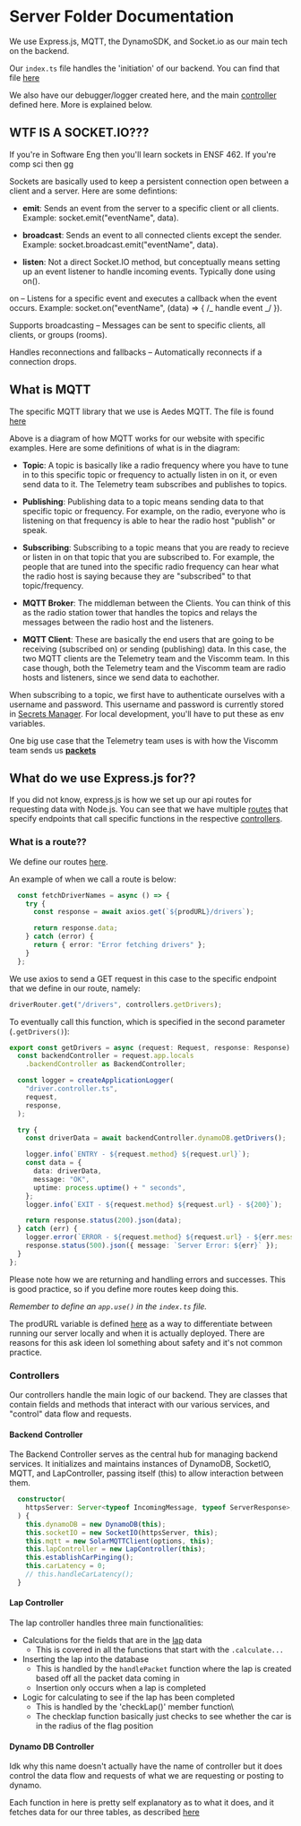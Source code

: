# Server Folder Documentation

We use Express.js, MQTT, the DynamoSDK, and Socket.io as our main tech on the backend.

Our `index.ts` file handles the 'initiation' of our backend. You can find that file [here](../packages/server/src/index.ts)

We also have our debugger/logger created here, and the main [controller](#controllers) defined here. More is explained below.

## WTF IS A SOCKET.IO???

If you're in Software Eng then you'll learn sockets in ENSF 462. If you're comp sci then gg

Sockets are basically used to keep a persistent connection open between a client and a server. Here are some defintions:

- **emit**: Sends an event from the server to a specific client or all clients. Example: socket.emit("eventName", data).

- **broadcast**: Sends an event to all connected clients except the sender. Example: socket.broadcast.emit("eventName", data).

- **listen**: Not a direct Socket.IO method, but conceptually means setting up an event listener to handle incoming events. Typically done using on().

on – Listens for a specific event and executes a callback when the event occurs. Example: socket.on("eventName", (data) => { /_ handle event _/ }).

Supports broadcasting – Messages can be sent to specific clients, all clients, or groups (rooms).

Handles reconnections and fallbacks – Automatically reconnects if a connection drops.

## What is MQTT

The specific MQTT library that we use is Aedes MQTT. The file is found [here](../packages/server/src/aedes.ts)

[](https://imgur.com/a/QbcLIhO)

Above is a diagram of how MQTT works for our website with specific examples. Here are some definitions of what is in the diagram:

- **Topic**: A topic is basically like a radio frequency where you have to tune in to this specific topic or frequency to actually listen in on it, or even send data to it. The Telemetry team subscribes and publishes to topics.

- **Publishing**: Publishing data to a topic means sending data to that specific topic or frequency. For example, on the radio, everyone who is listening on that frequency is able to hear the radio host "publish" or speak.

- **Subscribing**: Subscribing to a topic means that you are ready to recieve or listen in on that topic that you are subscribed to. For example, the people that are tuned into the specific radio frequency can hear what the radio host is saying because they are "subscribed" to that topic/frequency.

- **MQTT Broker**: The middleman between the Clients. You can think of this as the radio station tower that handles the topics and relays the messages between the radio host and the listeners.

- **MQTT Client**: These are basically the end users that are going to be receiving (subscribed on) or sending (publishing) data. In this case, the two MQTT clients are the Telemetry team and the Viscomm team. In this case though, both the Telemetry team and the Viscomm team are radio hosts and listeners, since we send data to eachother.

When subscribing to a topic, we first have to authenticate ourselves with a username and password. This username and password is currently stored in [Secrets Manager](./AMPLIFY.md#what-aws-services-do-we-use). For local development, you'll have to put these as env variables.

One big use case that the Telemetry team uses is with how the Viscomm team sends us [**packets**](README.md#Packets)

## What do we use Express.js for??

If you did not know, express.js is how we set up our api routes for requesting data with Node.js. You can see that we have multiple [routes](./SERVER.md#what-is-a-route) that specify endpoints that call specific functions in the respective [controllers](./SERVER.md#controllers).

### What is a route??

We define our routes [here](../packages/server/src/routes/).

An example of when we call a route is below:

```typescript
  const fetchDriverNames = async () => {
    try {
      const response = await axios.get(`${prodURL}/drivers`);

      return response.data;
    } catch (error) {
      return { error: "Error fetching drivers" };
    }
  };
```

We use axios to send a GET request in this case to the specific endpoint that we define in our route, namely:

```typescript
driverRouter.get("/drivers", controllers.getDrivers);
```

To eventually call this function, which is specified in the second parameter (`.getDrivers()`):

```typescript
export const getDrivers = async (request: Request, response: Response) => {
  const backendController = request.app.locals
    .backendController as BackendController;

  const logger = createApplicationLogger(
    "driver.controller.ts",
    request,
    response,
  );

  try {
    const driverData = await backendController.dynamoDB.getDrivers();

    logger.info(`ENTRY - ${request.method} ${request.url}`);
    const data = {
      data: driverData,
      message: "OK",
      uptime: process.uptime() + " seconds",
    };
    logger.info(`EXIT - ${request.method} ${request.url} - ${200}`);

    return response.status(200).json(data);
  } catch (err) {
    logger.error(`ERROR - ${request.method} ${request.url} - ${err.message}`);
    response.status(500).json({ message: `Server Error: ${err}` });
  }
};
```

Please note how we are returning and handling errors and successes. This is good practice, so if you define more routes keep doing this.

_Remember to define an `app.use()` in the `index.ts` file._

The prodURL variable is defined [here](../packages/shared/src/prodFlag.ts) as a way to differentiate between running our server locally and when it is actually deployed. There are reasons for this ask ideen lol something about safety and it's not common practice.

### Controllers

Our controllers handle the main logic of our backend. They are classes that contain fields and methods that interact with our various services, and "control" data flow and requests.

#### Backend Controller

The Backend Controller serves as the central hub for managing backend services. It initializes and maintains instances of DynamoDB, SocketIO, MQTT, and LapController, passing itself (this) to allow interaction between them.

```typescript
  constructor(
    httpsServer: Server<typeof IncomingMessage, typeof ServerResponse>,
  ) {
    this.dynamoDB = new DynamoDB(this);
    this.socketIO = new SocketIO(httpsServer, this);
    this.mqtt = new SolarMQTTClient(options, this);
    this.lapController = new LapController(this);
    this.establishCarPinging();
    this.carLatency = 0;
    // this.handleCarLatency();
  }
```

#### Lap Controller

The lap controller handles three main functionalities:

- Calculations for the fields that are in the [lap](TELEMETRY.md#lap) data
  - This is covered in all the functions that start with the `.calculate...`
- Inserting the lap into the database
  - This is handled by the `handlePacket` function where the lap is created based off all the packet data coming in
  - Insertion only occurs when a lap is completed
- Logic for calculating to see if the lap has been completed
  - This is handled by the 'checkLap()' member function\
  - The checklap function basically just checks to see whether the car is in the radius of the flag position

#### Dynamo DB Controller

Idk why this name doesn't actually have the name of controller but it does control the data flow and requests of what we are requesting or posting to dynamo.

Each function in here is pretty self explanatory as to what it does, and it fetches data for our three tables, as described [here](./AMPLIFY.md#our-tables)
